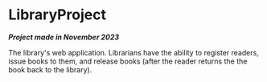 # LibraryProject
***Project made in November 2023***

The library's web application. Librarians have the ability to register readers, issue books to them, and release books (after the reader returns the the book back to the library).
